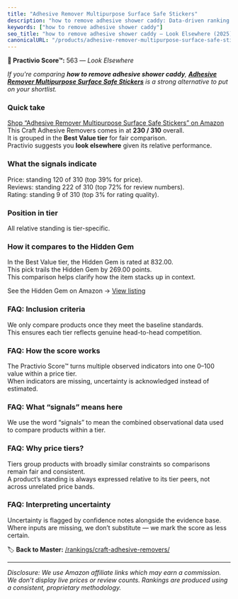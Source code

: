 ```yaml
---
title: "Adhesive Remover Multipurpose Surface Safe Stickers"
description: "how to remove adhesive shower caddy: Data-driven ranking using the Practivio Score™. Positioned by quality, value, demand, findability, momentum."
keywords: ["how to remove adhesive shower caddy"]
seo_title: "how to remove adhesive shower caddy — Look Elsewhere (2025)"
canonicalURL: "/products/adhesive-remover-multipurpose-surface-safe-stickers-B0FCBRML8Q/"
---
```


**🚫 Practivio Score™:** 563 — _Look Elsewhere_


*If you're comparing **how to remove adhesive shower caddy**, **[Adhesive Remover Multipurpose Surface Safe Stickers](https://www.amazon.com/dp/B0FCBRML8Q?tag=practivio-20)** is a strong alternative to put on your shortlist.*
### Quick take
[Shop “Adhesive Remover Multipurpose Surface Safe Stickers” on Amazon](https://www.amazon.com/dp/B0FCBRML8Q?tag=practivio-20)
This Craft Adhesive Removers comes in at **230 / 310** overall.  
It is grouped in the **Best Value tier** for fair comparison.  
Practivio suggests you **look elsewhere** given its relative performance.

### What the signals indicate
Price: standing 120 of 310 (top 39% for price).  
Reviews: standing 222 of 310 (top 72% for review numbers).  
Rating: standing 9 of 310 (top 3% for rating quality).  

### Position in tier
All relative standing is tier-specific.

### How it compares to the Hidden Gem
In the Best Value tier, the Hidden Gem is rated at 832.00.  
This pick trails the Hidden Gem by 269.00 points.  
This comparison helps clarify how the item stacks up in context.  

See the Hidden Gem on Amazon → [View listing](https://www.amazon.com/dp/B0CJNS7RV1?tag=practivio-20)

### FAQ: Inclusion criteria
We only compare products once they meet the baseline standards.  
This ensures each tier reflects genuine head-to-head competition.

### FAQ: How the score works
The Practivio Score™ turns multiple observed indicators into one 0–100 value within a price tier.  
When indicators are missing, uncertainty is acknowledged instead of estimated.

### FAQ: What “signals” means here
We use the word “signals” to mean the combined observational data used to compare products within a tier.

### FAQ: Why price tiers?
Tiers group products with broadly similar constraints so comparisons remain fair and consistent.  
A product’s standing is always expressed relative to its tier peers, not across unrelated price bands.

### FAQ: Interpreting uncertainty
Uncertainty is flagged by confidence notes alongside the evidence base.  
Where inputs are missing, we don’t substitute — we mark the score as less certain.


🏷️ **Back to Master:** [/rankings/craft-adhesive-removers/](/rankings/craft-adhesive-removers/)

---
_Disclosure: We use Amazon affiliate links which may earn a commission. We don’t display live prices or review counts. Rankings are produced using a consistent, proprietary methodology._
